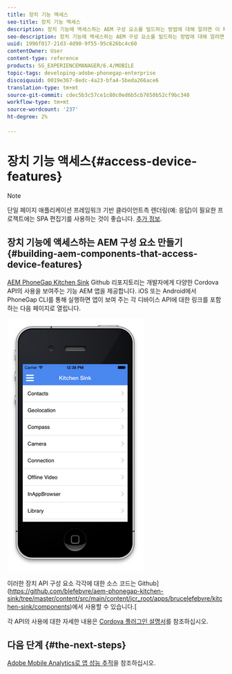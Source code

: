 ```yaml
---
title: 장치 기능 액세스
seo-title: 장치 기능 액세스
description: 장치 기능에 액세스하는 AEM 구성 요소를 빌드하는 방법에 대해 알려면 이 페이지를 따르십시오. AEM PhoneGap Kitchen Sink Github 리포지토리는 개발자에게 다양한 Cordova API의 사용을 보여주는 기능 AEM 앱을 제공합니다.
seo-description: 장치 기능에 액세스하는 AEM 구성 요소를 빌드하는 방법에 대해 알려면 이 페이지를 따르십시오. AEM PhoneGap Kitchen Sink Github 리포지토리는 개발자에게 다양한 Cordova API의 사용을 보여주는 기능 AEM 앱을 제공합니다.
uuid: 1996f017-21d3-4d90-9f55-95c626bc4c60
contentOwner: User
content-type: reference
products: SG_EXPERIENCEMANAGER/6.4/MOBILE
topic-tags: developing-adobe-phonegap-enterprise
discoiquuid: 0019e367-8edc-4a23-bfa4-5beda266ace6
translation-type: tm+mt
source-git-commit: cdec5b3c57ce1c80c0ed6b5cb7650b52cf9bc340
workflow-type: tm+mt
source-wordcount: '237'
ht-degree: 2%

---
```



# 장치 기능 액세스{#access-device-features}

>[!NOTE]
>
>단일 페이지 애플리케이션 프레임워크 기반 클라이언트측 렌더링(예: 응답)이 필요한 프로젝트에는 SPA 편집기를 사용하는 것이 좋습니다. [추가 정보](/help/sites-developing/spa-overview.md).

## 장치 기능에 액세스하는 AEM 구성 요소 만들기 {#building-aem-components-that-access-device-features}

[AEM PhoneGap Kitchen Sink](https://github.com/blefebvre/aem-phonegap-kitchen-sink) Github 리포지토리는 개발자에게 다양한 Cordova API의 사용을 보여주는 기능 AEM 앱을 제공합니다. iOS 또는 Android에서 PhoneGap CLI를 통해 실행하면 앱이 보여 주는 각 디바이스 API에 대한 링크를 포함하는 다음 페이지로 열립니다.

![chlimage_1-107](assets/chlimage_1-107.png)

이러한 장치 API 구성 요소 각각에 대한 소스 코드는 Github](https://github.com/blefebvre/aem-phonegap-kitchen-sink/tree/master/content/src/main/content/jcr_root/apps/brucelefebvre/kitchen-sink/components)에서 사용할 수 있습니다.[

각 API의 사용에 대한 자세한 내용은 [Cordova 플러그인 설명서](https://docs.phonegap.com/en/4.0.0/cordova_plugins_pluginapis.md.html)를 참조하십시오.

## 다음 단계 {#the-next-steps}

[Adobe Mobile Analytics로 앱 성능 추적](/help/mobile/phonegap-intro-to-app-analytics.md)을 참조하십시오.
